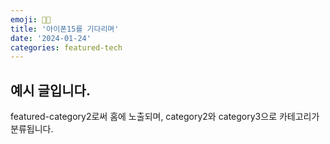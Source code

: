 ```yaml
---
emoji: 🧑‍💻
title: '아이폰15를 기다리며'
date: '2024-01-24'
categories: featured-tech
---
```


## 예시 글입니다.

featured-category2로써 홈에 노출되며, category2와 category3으로 카테고리가 분류됩니다.

```toc
```